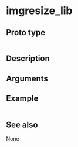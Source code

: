 # imgresize_lib

## Proto type

```php
```

## Description


## Arguments


## Example

```php
```

## See also
None

